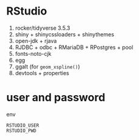 # RStudio
1. rocker/tidyverse 3.5.3
2. shiny + shinycssloaders + shinythemes
3. open-jdk + rjava
4. RJDBC + odbc + RMariaDB + RPostgres + pool
5. fonts-noto-cjk
6. egg 
7. ggalt (for `geom_xspline()`)
8. devtools + properties

# user and password

env

```
RSTUDIO_USER
RSTUDIO_PWD
```

